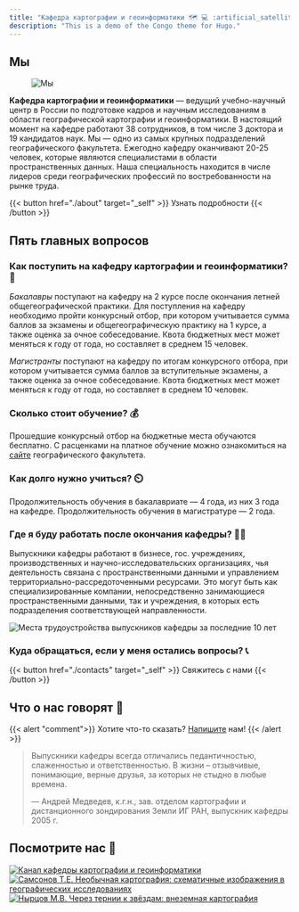 ```yaml
---
title: "Кафедра картографии и геоинформатики 🗺️ 💻 :artificial_satellite:"
description: "This is a demo of the Congo theme for Hugo."
---
```


## Мы

<figure>
    <div style="position: relative;display: inline-block;">
        <img class="my-0 rounded-md"
        src="https://sun9-53.userapi.com/impg/z7m99AbLiKcip37g8AaJB7JVhvU_M8-IXXNUvQ/f5A_9KwChWs.jpg?size=1320x1003&quality=96&sign=7e5951f24c8349a05fc191d455164529&type=album"
        alt="Мы">
        <a href="./about/staff/nyrtsov/" title="Nyrtsov"
        style="position: absolute; left: 0%; top: 0%; width: 12.5%; height: 20%; opacity: 0.5"></a>
        <a href="./about/staff/alekseenkona/" title="Alekseenko"
        style="position: absolute; left: 12.5%; top: 0%; width: 12.5%; height: 20%; opacity: 0.5"></a>
        <a href="./about/staff/kargashin/" title="Kargashin"
        style="position: absolute; left: 25%; top: 0%; width: 12.5%; height: 20%; opacity: 0.5"></a>
        <a href="./about/staff/prasolova/" title="Prasolova"
        style="position: absolute; left: 37.5%; top: 0%; width: 12.5%; height: 20%; opacity: 0.5"></a>
        <a href="./about/staff/prokhorova/" title="Prokhorova"
        style="position: absolute; left: 50%; top: 0%; width: 12.5%; height: 20%; opacity: 0.5"></a>
        <a href="./about/staff/tulskaia/" title="Tulskaia"
        style="position: absolute; left: 62.5%; top: 0%; width: 12.5%; height: 20%; opacity: 0.5"></a>
        <a href="./about/staff/ushakova/" title="Ushakova"
        style="position: absolute; left: 75%; top: 0%; width: 12.5%; height: 20%; opacity: 0.5"></a>
        <a href="./about/staff/chistov/" title="Chistov"
        style="position: absolute; left: 87.5%; top: 0%; width: 12.5%; height: 20%; opacity: 0.5"></a>
        <a href="./about/staff/kusilman/" title="Kusilman"
        style="position: absolute; left: 0%; top: 20%; width: 12.5%; height: 20%; opacity: 0.5"></a>
        <a href="./about/staff/kravtsova/" title="Kravtsova"
        style="position: absolute; left: 12.5%; top: 20%; width: 12.5%; height: 20%; opacity: 0.5"></a>
        <a href="./about/staff/baldina/" title="Baldina"
        style="position: absolute; left: 25%; top: 20%; width: 12.5%; height: 20%; opacity: 0.5"></a>
        <a href="./about/staff/lure/" title="Lure"
        style="position: absolute; left: 37.5%; top: 20%; width: 25%; height: 40%; opacity: 0.5"></a>
        <a href="./about/staff/zimin/" title="Zimin"
        style="position: absolute; left: 62.5%; top: 20%; width: 12.5%; height: 20%; opacity: 0.5"></a>
        <a href="./about/staff/koshel/" title="Koshel"
        style="position: absolute; left: 75%; top: 20%; width: 12.5%; height: 20%; opacity: 0.5"></a>
        <a href="./about/staff/samsonov/" title="Samsonov"
        style="position: absolute; left: 87.5%; top: 20%; width: 12.5%; height: 20%; opacity: 0.5"></a>
        <a href="./about/staff/tutubalina/" title="Tutubalina"
        style="position: absolute; left: 0%; top: 40%; width: 12.5%; height: 20%; opacity: 0.5"></a>
        <a href="./about/staff/chalova/" title="Chalova"
        style="position: absolute; left: 12.5%; top: 40%; width: 12.5%; height: 20%; opacity: 0.5"></a>
        <a href="./about/staff/aliautdinov/" title="Aliautdinov"
        style="position: absolute; left: 25%; top: 40%; width: 12.5%; height: 20%; opacity: 0.5"></a>
        <a href="./about/staff/grishchenko/" title="Grishchenko"
        style="position: absolute; left: 62.5%; top: 40%; width: 12.5%; height: 20%; opacity: 0.5"></a>
        <a href="./about/staff/karpachevskii/" title="Karpachevskii"
        style="position: absolute; left: 75%; top: 40%; width: 12.5%; height: 20%; opacity: 0.5"></a>
        <a href="./about/staff/entin/" title="Entin"
        style="position: absolute; left: 87.5%; top: 40%; width: 12.5%; height: 20%; opacity: 0.5"></a>
        <a href="./about/staff/suchilin/" title="Suchilin"
        style="position: absolute; left: 0%; top: 60%; width: 12.5%; height: 20%; opacity: 0.5"></a>
        <a href="./about/staff/iliushina-mikhailiukova/" title="Iliushina"
        style="position: absolute; left: 12.5%; top: 60%; width: 12.5%; height: 20%; opacity: 0.5"></a>
        <a href="./about/staff/semin/" title="Semin"
        style="position: absolute; left: 25%; top: 60%; width: 12.5%; height: 20%; opacity: 0.5"></a>
        <a href="./about/staff/terskaia/" title="Terskaia"
        style="position: absolute; left: 37.5%; top: 60%; width: 12.5%; height: 20%; opacity: 0.5"></a>
        <a href="./about/staff/mikheeva/" title="Mikheeva"
        style="position: absolute; left: 50%; top: 60%; width: 12.5%; height: 20%; opacity: 0.5"></a>
        <a href="./about/staff/kurantseva/" title="Kurantseva"
        style="position: absolute; left: 62.5%; top: 60%; width: 12.5%; height: 20%; opacity: 0.5"></a>
        <a href="./about/staff/titov/" title="Titov"
        style="position: absolute; left: 75%; top: 60%; width: 12.5%; height: 20%; opacity: 0.5"></a>
        <a href="./about/staff/shurygina/" title="Shurygina"
        style="position: absolute; left: 87.5%; top: 60%; width: 12.5%; height: 20%; opacity: 0.5"></a>
        <a href="./about/staff/necheliustov/" title="Necheliustov"
        style="position: absolute; left: 0%; top: 80%; width: 12.5%; height: 20%; opacity: 0.5"></a>
        <a href="./about/staff/sozontova/" title="Sozontova"
        style="position: absolute; left: 12.5%; top: 80%; width: 12.5%; height: 20%; opacity: 0.5"></a>
        <a href="../extra/retired/shaforostov/" title=""
        style="position: absolute; left: 25%; top: 80%; width: 12.5%; height: 20%; opacity: 0.5"></a>
        <a href="./about/staff/shaldina/" title="Shaldina"
        style="position: absolute; left: 37.5%; top: 80%; width: 12.5%; height: 20%; opacity: 0.5"></a>
        <a href="./about/staff/egortseva/" title="Egortseva"
        style="position: absolute; left: 50%; top: 80%; width: 12.5%; height: 20%; opacity: 0.5"></a>
        <a href="./about/staff/" title="Zorina"
        style="position: absolute; left: 62.5%; top: 80%; width: 12.5%; height: 20%; opacity: 0.5"></a>
        <a href="./about/staff/kargashina/" title="Kargashina"
        style="position: absolute; left: 75%; top: 80%; width: 12.5%; height: 20%; opacity: 0.5"></a>
        <a href="./about/staff/" title=""
        style="position: absolute; left: 87.5%; top: 80%; width: 12.5%; height: 20%; opacity: 0.5"></a>
    </div>
</figure>

__Кафедра картографии и геоинформатики__ — ведущий учебно-научный центр в России по подготовке кадров и научным исследованиям в области географической картографии и геоинформатики. В настоящий момент на кафедре работают 38 сотрудников, в том числе 3 доктора и 19 кандидатов наук. Мы — одно из самых крупных подразделений географического факультета. Ежегодно кафедру оканчивают 20-25 человек, которые являются специалистами в области пространственных данных. Наша специальность находится в числе лидеров среди географических профессий по востребованности на рынке труда.

{{< button href="./about" target="_self" >}}
    Узнать подробности
{{< /button >}}

## Пять главных вопросов

### Как поступить на кафедру картографии и геоинформатики? 🏃 

_Бакалавры_ поступают на кафедру на 2 курсе после окончания летней общегеографической практики. Для поступления на кафедру необходимо пройти конкурсный отбор, при котором учитывается сумма баллов за экзамены и общегеографическую практику на 1 курсе, а также оценка за очное собеседование. Квота бюджетных мест может меняться к году от года, но составляет в среднем 15 человек. 

_Магистранты_ поступают на кафедру по итогам конкурсного отбора, при котором учитывается сумма баллов за вступительные экзамены, а также оценка за очное собеседование. Квота бюджетных мест может меняться к году от года, но составляет в среднем 10 человек.

### Сколько стоит обучение? 💰

Прошедшие конкурсный отбор на бюджетные места обучаются бесплатно. С расценками на платное обучение можно ознакомиться на [сайте](http://www.geogr.msu.ru/education/vo/24_stoimost_obuchenia/) географического факультета.

### Как долго нужно учиться? ⏲️

Продолжительность обучения в бакалавриате — 4 года, из них 3 года на кафедре. Продолжительность обучения в магистратуре — 2 года.

### Где я буду работать после окончания кафедры? 👩‍🏭

Выпускники кафедры работают в бизнесе, гос. учреждениях, производственных и научно-исследовательских организациях, чья деятельность связана с пространственными данными и управлением территориально-рассредоточенными ресурсами. Это могут быть как специализированные компании, непосредственно занимающиеся пространственными данными, так и учреждения, в которых есть подразделения соответствующей направленности.

![Места трудоустройства выпускников кафедры за последние 10 лет](img/companies.jpg)

### Куда обращаться, если у меня остались вопросы? 📞

{{< button href="./contacts" target="_self" >}} Свяжитесь с нами {{< /button >}}


## Что о нас говорят 🤗

{{< alert "comment">}}
Хотите что-то сказать? [Напишите](contacts) нам! 
{{< /alert >}}

> Выпускники кафедры всегда отличались педантичностью, слаженностью и ответственностью. В жизни – отзывчивые, понимающие, верные друзья, за которых не стыдно в любые времена.
> 
> — Андрей Медведев, к.г.н., зав. отделом картографии и дистанционного зондирования Земли ИГ РАН, выпускник кафедры 2005 г.

## Посмотрите нас 🎥

[![Канал кафедры картографии и геоинформатики](img/youtube.jpg)](https://www.youtube.com/@cartomsu/videos)
[![Самсонов Т.Е. Необычная картография: схематичные изображения в географических исследованиях](img/youtubetes.jpg)](https://www.youtube.com/watch?v=k6373hxI1f0)
[![Нырцов М.В. Через тернии к звёздам: внеземная картография](img/youtubemvn.jpg)](https://www.youtube.com/watch?v=7ExLOecCMJ4)






